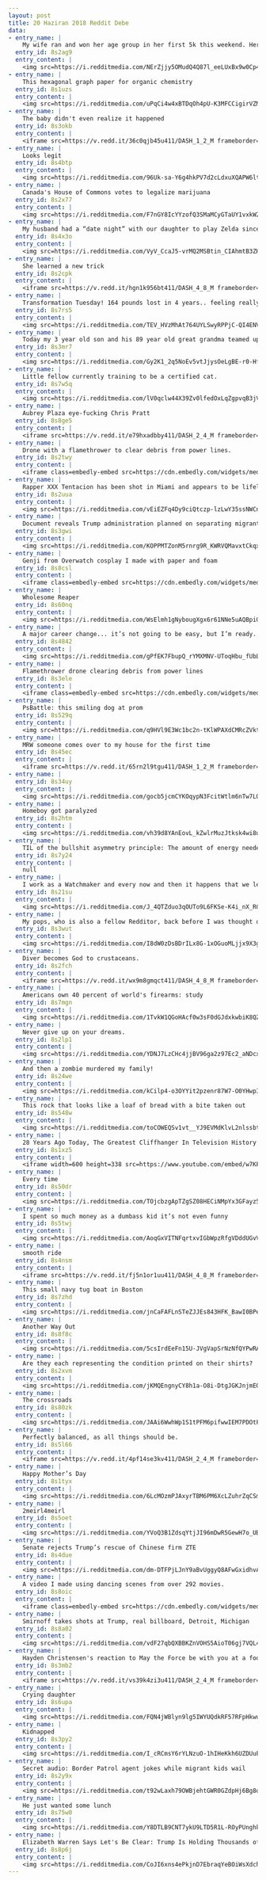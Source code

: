```yaml
---
layout: post
title: 20 Haziran 2018 Reddit Debe
data:
- entry_name: |
    My wife ran and won her age group in her first 5k this weekend. Here are a couple pictures from the race.
  entry_id: 8s2ag9
  entry_content: |
    <img src=https://i.redditmedia.com/NErZjjy5OMudQ4Q87l_eeLUxBx9w0Cp4xigCzAmg1tY.jpg?s=bda77d54f96d62ca0d55b67d3437ba30 frameborder=0>
- entry_name: |
    This hexagonal graph paper for organic chemistry
  entry_id: 8s1uzs
  entry_content: |
    <img src=https://i.redditmedia.com/uPqCi4w4xBTDqOh4pU-K3MFCCigirVZMIqC-7vAbvdE.jpg?s=897634fa59cb9dba5d51d1cee746a835 frameborder=0>
- entry_name: |
    The baby didn't even realize it happened
  entry_id: 8s3okb
  entry_content: |
    <iframe src=https://v.redd.it/36c0qjb45u411/DASH_1_2_M frameborder=0></iframe>
- entry_name: |
    Looks legit
  entry_id: 8s4btp
  entry_content: |
    <img src=https://i.redditmedia.com/96Uk-sa-Y6g4hkPV7d2cLdxuXQAPW6lt3mRSExWm18A.jpg?s=7a9d42fbc4b74da0815a83019bdda264 frameborder=0>
- entry_name: |
    Canada's House of Commons votes to legalize marijuana
  entry_id: 8s2x77
  entry_content: |
    <img src=https://i.redditmedia.com/F7nGY8IcYYzofQ3SMaMCyGTaUY1vxkW2gVYFkko1qVA.jpg?s=e381834f88fb5ec056bba6e9f3e2e7cd frameborder=0>
- entry_name: |
    My husband had a “date night” with our daughter to play Zelda since she doesn’t get to play much. Our sons look on enviously.
  entry_id: 8s4x3o
  entry_content: |
    <img src=https://i.redditmedia.com/VyV_CcaJ5-vrMQ2MSBtin_CIAhmtB3ZHCHNeteUIqsE.jpg?s=227deef31e75fe7f61a5096dd0cf37b3 frameborder=0>
- entry_name: |
    She learned a new trick
  entry_id: 8s2cpk
  entry_content: |
    <iframe src=https://v.redd.it/hgn1k956bt411/DASH_4_8_M frameborder=0></iframe>
- entry_name: |
    Transformation Tuesday! 164 pounds lost in 4 years.. feeling really proud of myself.
  entry_id: 8s7rs5
  entry_content: |
    <img src=https://i.redditmedia.com/TEV_HVzMhAt764UYLSwyRPPjC-QI4ENVem8tPkVN2Qk.jpg?s=9f4013f71f4d871cdbc6679cef61ff7b frameborder=0>
- entry_name: |
    Today my 3 year old son and his 89 year old great grandma teamed up to catch both their first fish. He hooked it she reeled it in.
  entry_id: 8s3mr7
  entry_content: |
    <img src=https://i.redditmedia.com/Gy2K1_2q5NoEv5vtJjysOeLgBE-r0-HfnTT0xplhGag.jpg?s=923b8f41996bbf00b776c6017b344730 frameborder=0>
- entry_name: |
    Little fellow currently training to be a certified cat.
  entry_id: 8s7w5q
  entry_content: |
    <img src=https://i.redditmedia.com/lV0qclw44X39Zv0lfedOxLqZgpvqB3jVlUWWeND06-0.jpg?s=6c66c4ff9199a3bad0b593b01e94eef1 frameborder=0>
- entry_name: |
    Aubrey Plaza eye-fucking Chris Pratt
  entry_id: 8s8ge5
  entry_content: |
    <iframe src=https://v.redd.it/e79hxadbby411/DASH_2_4_M frameborder=0></iframe>
- entry_name: |
    Drone with a flamethrower to clear debris from power lines.
  entry_id: 8s2twy
  entry_content: |
    <iframe class=embedly-embed src=https://cdn.embedly.com/widgets/media.html?src=https%3A%2F%2Fgfycat.com%2Fifr%2FTiredFixedGardensnake&url=https%3A%2F%2Fgfycat.com%2FTiredFixedGardensnake&image=https%3A%2F%2Fthumbs.gfycat.com%2FTiredFixedGardensnake-size_restricted.gif&key=2aa3c4d5f3de4f5b9120b660ad850dc9&type=text%2Fhtml&schema=gfycat width=368 height=640 scrolling=no frameborder=0 allowfullscreen></iframe>
- entry_name: |
    Rapper XXX Tentacion has been shot in Miami and appears to be lifeless, witnesses say.
  entry_id: 8s2uua
  entry_content: |
    <img src=https://i.redditmedia.com/vEiEZFq4Dy9ciQtczp-lzLwY35ssNWCnhdzL-SPDKAE.jpg?s=85a335489af53984f5757a767ef2dd87 frameborder=0>
- entry_name: |
    Document reveals Trump administration planned on separating migrant families soon after inauguration
  entry_id: 8s3gwi
  entry_content: |
    <img src=https://i.redditmedia.com/KOPPMTZonM5rnrg9R_KWRVQMavxtCkqxkrLQlOG0S2Y.jpg?s=5093354baf66d36e4e2c9b1cb4f846a3 frameborder=0>
- entry_name: |
    Genji from Overwatch cosplay I made with paper and foam
  entry_id: 8s8csl
  entry_content: |
    <iframe class=embedly-embed src=https://cdn.embedly.com/widgets/media.html?src=https%3A%2F%2Fgfycat.com%2Fifr%2FSilkySmallAmericanmarten&url=https%3A%2F%2Fgfycat.com%2Fgifs%2Fdetail%2FSilkySmallAmericanmarten&image=https%3A%2F%2Fthumbs.gfycat.com%2FSilkySmallAmericanmarten-size_restricted.gif&key=2aa3c4d5f3de4f5b9120b660ad850dc9&type=text%2Fhtml&schema=gfycat width=600 height=678 scrolling=no frameborder=0 allowfullscreen></iframe>
- entry_name: |
    Wholesome Reaper
  entry_id: 8s60nq
  entry_content: |
    <img src=https://i.redditmedia.com/WsElmh1gNybougXgx6r61NNe5uAQBpiGheTPctHyNE4.jpg?s=43c10eea17cc167e17569a88d6ea13b3 frameborder=0>
- entry_name: |
    A major career change... it’s not going to be easy, but I’m ready.
  entry_id: 8s4842
  entry_content: |
    <img src=https://i.redditmedia.com/gPfEK7FbupQ_rYMXMNV-UToqHbu_fUbLBSg-3MiLOWs.jpg?s=cafb0220eee8ecae540878fc55c796b7 frameborder=0>
- entry_name: |
    Flamethrower drone clearing debris from power lines
  entry_id: 8s3ele
  entry_content: |
    <iframe class=embedly-embed src=https://cdn.embedly.com/widgets/media.html?src=https%3A%2F%2Fgfycat.com%2Fifr%2FTiredFixedGardensnake&url=https%3A%2F%2Fgfycat.com%2FTiredFixedGardensnake&image=https%3A%2F%2Fthumbs.gfycat.com%2FTiredFixedGardensnake-size_restricted.gif&key=2aa3c4d5f3de4f5b9120b660ad850dc9&type=text%2Fhtml&schema=gfycat width=368 height=640 scrolling=no frameborder=0 allowfullscreen></iframe>
- entry_name: |
    PsBattle: this smiling dog at prom
  entry_id: 8s529q
  entry_content: |
    <img src=https://i.redditmedia.com/q9HVl9E3Wc1bc2n-tKlWPAXdCMRcZVktTAG-ECMtjdU.jpg?s=f845bfdca1074e6dce39dc0e7873e345 frameborder=0>
- entry_name: |
    MRW someone comes over to my house for the first time
  entry_id: 8s45ec
  entry_content: |
    <iframe src=https://v.redd.it/65rn2l9tgu411/DASH_1_2_M frameborder=0></iframe>
- entry_name: |
  entry_id: 8s34uy
  entry_content: |
    <img src=https://i.redditmedia.com/gocb5jcmCYKOqypN3FcitWtlm6nTw7LQDO3iUby5Lco.jpg?s=dfd7b5767b177efcdf6f244099522181 frameborder=0>
- entry_name: |
    Homeboy got paralyzed
  entry_id: 8s2htm
  entry_content: |
    <img src=https://i.redditmedia.com/vh39d8YAnEovL_kZwlrMuzJtksk4wi8u7YtkP-cXhHU.jpg?s=a38f77eb390027566c8134ab2b96b27c frameborder=0>
- entry_name: |
    TIL of the bullshit asymmetry principle: The amount of energy needed to refute bullshit is an order of magnitude bigger than to produce it.
  entry_id: 8s7y24
  entry_content: |
    null
- entry_name: |
    I work as a Watchmaker and every now and then it happens that we let some parts fly off due to squeezing pliers too hard for example. I knew something hit my eye, but couldn't find it afterwards. After ~30 minutes I finally found it.
  entry_id: 8s21su
  entry_content: |
    <img src=https://i.redditmedia.com/J_4QTZduo3qOUTo9L6FKSe-K4i_nX_RCQ908vOBuqOw.jpg?s=059dd9be51c911c170f983d085ddac37 frameborder=0>
- entry_name: |
    My pops, who is also a fellow Redditor, back before I was thought of (late 80s I believe)
  entry_id: 8s3wut
  entry_content: |
    <img src=https://i.redditmedia.com/I8dW0zDsBDrILx8G-1xOGuoMLjjx9X3gWIMFy2sOXRE.jpg?s=769794c8a385ed6ba0f99b901c689aab frameborder=0>
- entry_name: |
    Diver becomes God to crustaceans.
  entry_id: 8s2fch
  entry_content: |
    <iframe src=https://v.redd.it/wx9m8gmqct411/DASH_4_8_M frameborder=0></iframe>
- entry_name: |
    Americans own 40 percent of world's firearms: study
  entry_id: 8s7mgn
  entry_content: |
    <img src=https://i.redditmedia.com/1TvkW1QGoHAcf0w3sF0dGJdxkwbiK8QZVmpTr0sH32E.jpg?s=94d6e1d481f27589d4be461e761af9bd frameborder=0>
- entry_name: |
    Never give up on your dreams.
  entry_id: 8s2lp1
  entry_content: |
    <img src=https://i.redditmedia.com/YDNJ7LzCHc4jjBV96ga2z97Ec2_aNDcxci9bR2VGj0I.jpg?s=8c45a3b4e913c8c88186645d26cd058e frameborder=0>
- entry_name: |
    And then a zombie murdered my family!
  entry_id: 8s24we
  entry_content: |
    <img src=https://i.redditmedia.com/kCilp4-o3OYYit2pzenr87W7-O0YHwpIFMeGFx8sVko.jpg?s=803ade5c856cb56e0a915e7b20fcba8b frameborder=0>
- entry_name: |
    This rock that looks like a loaf of bread with a bite taken out
  entry_id: 8s548w
  entry_content: |
    <img src=https://i.redditmedia.com/toCOWEQSv1vt__YJ9EVMdKlvL2nlssbtq4BfK_-xUZw.jpg?s=008d6b1fb8464771ecc58c250c3d5a09 frameborder=0>
- entry_name: |
    28 Years Ago Today, The Greatest Cliffhanger In Television History Aired
  entry_id: 8s1xz5
  entry_content: |
    <iframe width=600 height=338 src=https://www.youtube.com/embed/w7KFfbjg3Iw?feature=oembed&enablejsapi=1 frameborder=0 allow=autoplay; encrypted-media allowfullscreen></iframe>
- entry_name: |
    Every time
  entry_id: 8s50dr
  entry_content: |
    <img src=https://i.redditmedia.com/TOjcbzgApTZgSZ08HECiNMpYx3GFayz5k1kPq1Sdacc.jpg?s=466c53ab5acf12fcd48adadf8093df36 frameborder=0>
- entry_name: |
    I spent so much money as a dumbass kid it’s not even funny
  entry_id: 8s5twj
  entry_content: |
    <img src=https://i.redditmedia.com/AoqGxVITNFqrtxvIGbWpzRfgVDddUGvVMkOqfwg9ku8.jpg?s=9a6a57f6b40b39b55831e415a7b18195 frameborder=0>
- entry_name: |
    smooth ride
  entry_id: 8s4nsm
  entry_content: |
    <iframe src=https://v.redd.it/fj5n1or1uu411/DASH_4_8_M frameborder=0></iframe>
- entry_name: |
    This small navy tug boat in Boston
  entry_id: 8s7zhd
  entry_content: |
    <img src=https://i.redditmedia.com/jnCaFAFLnSTeZJJEs843HFK_BawI0BPeuJoYIrwbDjI.jpg?s=59f3343a1e9cfe84d6e414bb092e2431 frameborder=0>
- entry_name: |
    Another Way Out
  entry_id: 8s8f8c
  entry_content: |
    <img src=https://i.redditmedia.com/5csIrdEeFn15U-JVgVapSrNzNfQYPwRAsrsrKtfQXRs.jpg?s=cc7e6d7d28dc632a97eac31d507e7a4e frameborder=0>
- entry_name: |
    Are they each representing the condition printed on their shirts?
  entry_id: 8s2xvm
  entry_content: |
    <img src=https://i.redditmedia.com/jKMQEngnyCY8h1a-O8i-DtgJGKJnjmEOQMG6P_vTIjA.jpg?s=386c59c0e84e5ed7cf6c4d9cfae68739 frameborder=0>
- entry_name: |
    The crossroads
  entry_id: 8s80zk
  entry_content: |
    <img src=https://i.redditmedia.com/JAAi6WwhWp1S1tPFM6pifwwIEM7PDOtFCEZCgaanYM8.jpg?s=1cff60ffead8a834e70fff8323a5f51d frameborder=0>
- entry_name: |
    Perfectly balanced, as all things should be.
  entry_id: 8s5l66
  entry_content: |
    <iframe src=https://v.redd.it/4pf14se3kv411/DASH_2_4_M frameborder=0></iframe>
- entry_name: |
    Happy Mother’s Day
  entry_id: 8s1tyx
  entry_content: |
    <img src=https://i.redditmedia.com/6LcMOzmPJAxyrTBM6PM6XcLZuhrZqCSmFlMR0u32iHA.png?s=61a609777db02d1643adff82f14177c1 frameborder=0>
- entry_name: |
    2meirl4meirl
  entry_id: 8s5oet
  entry_content: |
    <img src=https://i.redditmedia.com/YVoQ3B1ZdsqYtjJI96mDwR5GewH7o_UBKzthd1AGl1Y.jpg?s=b7b3175780257d9eee5dfc5c134e5176 frameborder=0>
- entry_name: |
    Senate rejects Trump’s rescue of Chinese firm ZTE
  entry_id: 8s4due
  entry_content: |
    <img src=https://i.redditmedia.com/dm-DTFPjLJnY9aBvUggyQ8AFwGxidhvA1eRRi0z_R9U.jpg?s=d62d24e84a97c7044bad309ad389b082 frameborder=0>
- entry_name: |
    A video I made using dancing scenes from over 292 movies.
  entry_id: 8s8oic
  entry_content: |
    <iframe class=embedly-embed src=https://cdn.embedly.com/widgets/media.html?src=https%3A%2F%2Fplayer.vimeo.com%2Fvideo%2F275826346%3Fapp_id%3D122963&dntp=1&url=https%3A%2F%2Fvimeo.com%2F275826346&image=https%3A%2F%2Fi.vimeocdn.com%2Fvideo%2F708200989_1280.jpg&key=522baf40bd3911e08d854040d3dc5c07&type=text%2Fhtml&schema=vimeo width=600 height=338 scrolling=no frameborder=0 allowfullscreen></iframe>
- entry_name: |
    Smirnoff takes shots at Trump, real billboard, Detroit, Michigan
  entry_id: 8s8a02
  entry_content: |
    <img src=https://i.redditmedia.com/vdF27qbQXBBKZnVOHS5AioT06gj7VQL4MOKTqelhOHw.jpg?s=2489492cb2224ca7fbbbcec203e2beeb frameborder=0>
- entry_name: |
    Hayden Christensen's reaction to May the Force be with you at a football game: 😉
  entry_id: 8s3mb2
  entry_content: |
    <iframe src=https://v.redd.it/vs39k4zi3u411/DASH_2_4_M frameborder=0></iframe>
- entry_name: |
    Crying daughter
  entry_id: 8s6upa
  entry_content: |
    <img src=https://i.redditmedia.com/FQN4jWBlyn9lg5IWYUQdkRF57RFpHkwuEqAmp2Jm9pE.jpg?s=2706d15fcd9f66579696977a23fbb30d frameborder=0>
- entry_name: |
    Kidnapped
  entry_id: 8s3py2
  entry_content: |
    <img src=https://i.redditmedia.com/I_cRCmsY6rYLNzuO-1hIHeKkh6UZDUuFjiObcJbPp7I.jpg?s=3df17d3d2e01c0a6edd6f6f2d0eedc68 frameborder=0>
- entry_name: |
    Secret audio: Border Patrol agent jokes while migrant kids wail
  entry_id: 8s2y9x
  entry_content: |
    <img src=https://i.redditmedia.com/t92wLaxh79OWBjehtGWR0GZdpHj6Bg8qLErp_ZSIz9o.jpg?s=7239ed98c3c4a2cf20c7b35d01087e2f frameborder=0>
- entry_name: |
    He just wanted some lunch
  entry_id: 8s75w0
  entry_content: |
    <img src=https://i.redditmedia.com/Y8DTLB9CNT7ykU9LTD5R1L-ROyPUnghks0mttpTzezU.gif?fm=jpg&s=6b126aec58a24707b32f31c0f1bf5678 frameborder=0>
- entry_name: |
    Elizabeth Warren Says Let's Be Clear: Trump Is Holding Thousands of Kids Hostage to Try and Get Congress to Pay for His Stupid Wall
  entry_id: 8s8p6j
  entry_content: |
    <img src=https://i.redditmedia.com/CoJI6xns4ePkjnD7EbraqYeBOiWsXdchAnzr2pf6xgc.jpg?s=a33a3671e82ec7369de08eeba700fd53 frameborder=0>
---
```

